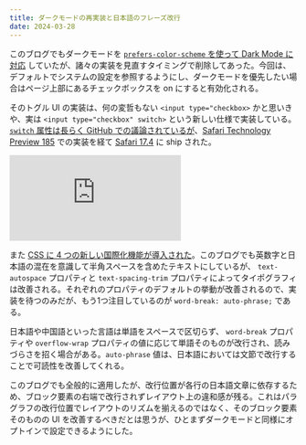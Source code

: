 ```yaml
---
title: ダークモードの再実装と日本語のフレーズ改行
date: 2024-03-28
---
```


このブログでもダークモードを [`prefers-color-scheme` を使って Dark Mode に対応](/posts/2019/dark-mode/) していたが、諸々の実装を見直すタイミングで削除してあった。今回は、デフォルトでシステムの設定を参照するようにし、ダークモードを優先したい場合はページ上部にあるチェックボックスを on にすると有効化される。

そのトグル UI の実装は、何の変哲もない `<input type="checkbox>` かと思いきや、実は `<input type="checkbox" switch>` という新しい仕様で実装している。 [`switch` 属性は長らく GitHub での議論されているが](https://github.com/whatwg/html/issues/4180)、[Safari Technology Preview 185](https://www.webkit.org/blog/14885/release-notes-for-safari-technology-preview-185/) での実装を経て [Safari 17.4](https://webkit.org/blog/15063/webkit-features-in-safari-17-4/) に ship された。

<iframe loading="lazy" scrolling="no" title="&lt;input type=&quot;checkbox&quot; switch&gt;" src="https://codepen.io/1000ch/embed/abxyeJB?default-tab=html%2Cresult" frameborder="no" allowtransparency="true" allowfullscreen="true">
  See the Pen <a href="https://codepen.io/1000ch/pen/abxyeJB">
  &lt;input type=&quot;checkbox&quot; switch&gt;</a> by 1000ch (<a href="https://codepen.io/1000ch">@1000ch</a>)
  on <a href="https://codepen.io">CodePen</a>.
</iframe>

また [CSS に 4 つの新しい国際化機能が導入された](https://developer.chrome.com/blog/css-i18n-features?hl=ja)。このブログでも英数字と日本語の混在を意識して半角スペースを含めたテキストにしているが、 `text-autospace` プロパティと `text-spacing-trim` プロパティによってタイポグラフィは改善される。それぞれのプロパティのデフォルトの挙動が改善されるので、実装を待つのみだが、もう1つ注目しているのが `word-break: auto-phrase;` である。

<baseline-status featureId="word-break-auto-phrase"></baseline-status>

日本語や中国語といった言語は単語をスペースで区切らず、 `word-break` プロパティや `overflow-wrap` プロパティの値に応じて単語そのものが改行され、読みづらさを招く場合がある。`auto-phrase` 値は、日本語においては文節で改行することで可読性を改善してくれる。

このブログでも全般的に適用したが、改行位置が各行の日本語文章に依存するため、ブロック要素の右端で改行されずレイアウト上の違和感が残る。これはパラグラフの改行位置でレイアウトのリズムを揃えるのではなく、そのブロック要素そのものの UI を改善するべきだとは思うが、ひとまずダークモードと同様にオプトインで設定できるようにした。
